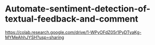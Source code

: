 # Automate-sentiment-detection-of-textual-feedback-and-comment
https://colab.research.google.com/drive/1-WPyOFdZ05r1PyDTyaKg-MYMeAhhJYSH?usp=sharing
